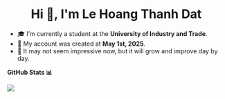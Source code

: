 <h1 align="center">Hi 👋, I'm Le Hoang Thanh Dat</h1>

- 🎓 I’m currently a student at the **University of Industry and Trade**.
- 📅 My account was created at **May 1st, 2025**.
- 🚀 It may not seem impressive now, but it will grow and improve day by day.

**GitHub Stats 📊**

<img src="https://github-readme-stats.vercel.app/api?username=datletechxd&show_icons=true&theme=radical" />
